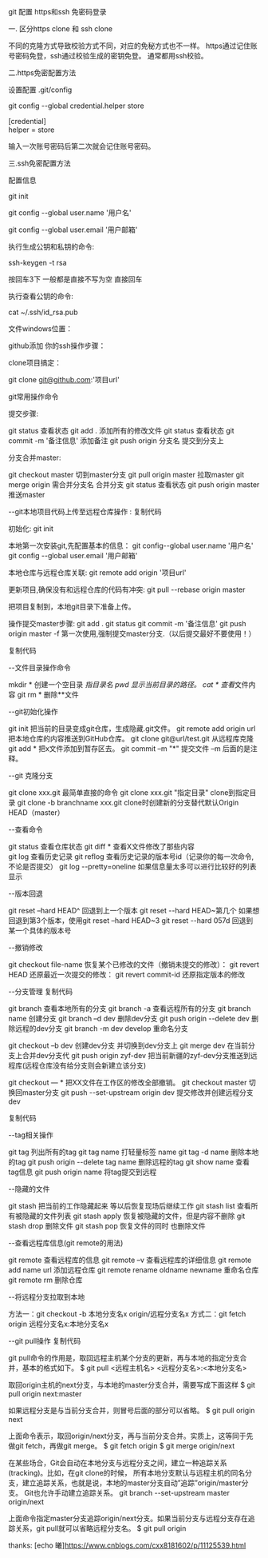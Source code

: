 git 配置 https和ssh 免密码登录

一. 区分https clone 和 ssh clone

不同的克隆方式导致校验方式不同，对应的免秘方式也不一样。
https通过记住账号密码免登，ssh通过校验生成的密钥免登。 通常都用ssh校验。

 

二.https免密配置方法

设置配置 .git/config

git config --global credential.helper store

[credential]  
    helper = store

输入一次账号密码后第二次就会记住账号密码。

 

三.ssh免密配置方法

配置信息

git init

git config --global user.name '用户名'

git config --global user.email '用户邮箱'

执行生成公钥和私钥的命令:

ssh-keygen -t rsa

按回车3下     一般都是直接不写为空   直接回车

执行查看公钥的命令:

cat ~/.ssh/id_rsa.pub

文件windows位置：

 

 

github添加 你的ssh操作步骤：

 

clone项目搞定：

git clone  git@github.com:'项目url'

 

 

git常用操作命令

提交步骤:

git status                查看状态
git add .                 添加所有的修改文件
git status                查看状态
git commit -m '备注信息'   添加备注
git push origin 分支名     提交到分支上

分支合并master:

git checkout master             切到master分支
git pull origin master          拉取master
git merge origin 需合并分支名     合并分支
git status                      查看状态
git push origin master          推送master

 

--git本地项目代码上传至远程仓库操作 :
复制代码

初始化:
git init

本地第一次安装git,先配置基本的信息：
git config--global user.name '用户名'
git config --global user.email '用户邮箱'

本地仓库与远程仓库关联: 
git remote add origin '项目url' 

更新项目,确保没有和远程仓库的代码有冲突: 
git pull --rebase origin master 

把项目复制到，本地git目录下准备上传。 

操作提交master步骤: 
git add . 
git status 
git commit -m '备注信息' 
git push origin master -f     第一次使用,强制提交master分支.（以后提交最好不要使用！）

复制代码

 

--文件目录操作命令

mkdir *   创建一个空目录 *指目录名
pwd       显示当前目录的路径。
cat *     查看*文件内容
git rm *  删除**文件

--git初始化操作

git init                   把当前的目录变成git仓库，生成隐藏.git文件。
git remote add origin url  把本地仓库的内容推送到GitHub仓库。
git clone git@url/test.git 从远程库克隆
git add *                  把x文件添加到暂存区去。
git commit –m "*"          提交文件 –m 后面的是注释。

 --git 克隆分支

git clone xxx.git                最简单直接的命令
git clone xxx.git "指定目录"      clone到指定目录
git clone -b branchname xxx.git  clone时创建新的分支替代默认Origin HEAD（master）

--查看命令

git status        查看仓库状态
git diff  *       查看X文件修改了那些内容   
git log           查看历史记录
git reflog        查看历史记录的版本号id（记录你的每一次命令,不论是否提交）
git log --pretty=oneline 如果信息量太多可以进行比较好的列表显示

--版本回退

git reset –hard HEAD^       回退到上一个版本
git reset --hard HEAD~第几个 如果想回退到第3个版本，使用git reset –hard HEAD~3
git reset --hard 057d       回退到某一个具体的版本号

 --撤销修改

git checkout file-name 恢复某个已修改的文件（撤销未提交的修改）：
git revert HEAD        还原最近一次提交的修改：
git revert commit-id   还原指定版本的修改

--分支管理
复制代码

git branch                   查看本地所有的分支
git branch -a                查看远程所有的分支
git branch name              创建分支
git branch –d dev            删除dev分支
git push origin --delete dev 删除远程的dev分支
git branch -m dev develop    重命名分支

git checkout –b dev          创建dev分支 并切换到dev分支上
git merge dev                在当前分支上合并dev分支代
git push origin zyf-dev      把当前新疆的zyf-dev分支推送到远程库(远程仓库没有给分支则会新建立该分支)
 
git checkout — *                     把XX文件在工作区的修改全部撤销。
git checkout master                  切换回master分支
git push --set-upstream origin dev   提交修改并创建远程分支dev

复制代码

--tag相关操作

git tag         列出所有的tag
git tag name    打轻量标签 name
git tag -d name 删除本地的tag
git push origin --delete tag name  删除远程的tag
git show name        查看tag信息
git push origin name 将tag提交到远程

--隐藏的文件

git stash       把当前的工作隐藏起来 等以后恢复现场后继续工作
git stash list  查看所有被隐藏的文件列表
git stash apply 恢复被隐藏的文件，但是内容不删除
git stash drop  删除文件
git stash pop   恢复文件的同时 也删除文件

--查看远程库信息(git  remote的用法)

git remote       查看远程库的信息
git remote –v    查看远程库的详细信息
git remote add  name url          添加远程仓库
git remote rename oldname newname 重命名仓库
git remote rm                     删除仓库

--将远程分支拉取到本地

方法一：git checkout -b 本地分支名x origin/远程分支名x
方式二：git fetch origin 远程分支名x:本地分支名x

--git pull操作
复制代码

git pull命令的作用是，取回远程主机某个分支的更新，再与本地的指定分支合并，基本的格式如下。
$ git pull <远程主机名> <远程分支名>:<本地分支名>
  
取回origin主机的next分支，与本地的master分支合并，需要写成下面这样
$ git pull origin next:master
  
如果远程分支是与当前分支合并，则冒号后面的部分可以省略。
$ git pull origin next
  
上面命令表示，取回origin/next分支，再与当前分支合并。实质上，这等同于先做git fetch，再做git merge。
$ git fetch origin
$ git merge origin/next
 
在某些场合，Git会自动在本地分支与远程分支之间，建立一种追踪关系(tracking)。比如，在git clone的时候，
所有本地分支默认与远程主机的同名分支，建立追踪关系，也就是说，本地的master分支自动”追踪”origin/master分支。
Git也允许手动建立追踪关系。
git branch --set-upstream master origin/next

上面命令指定master分支追踪origin/next分支。如果当前分支与远程分支存在追踪关系，git pull就可以省略远程分支名。
$ git pull origin




thanks: [echo 曦]https://www.cnblogs.com/cxx8181602/p/11125539.html